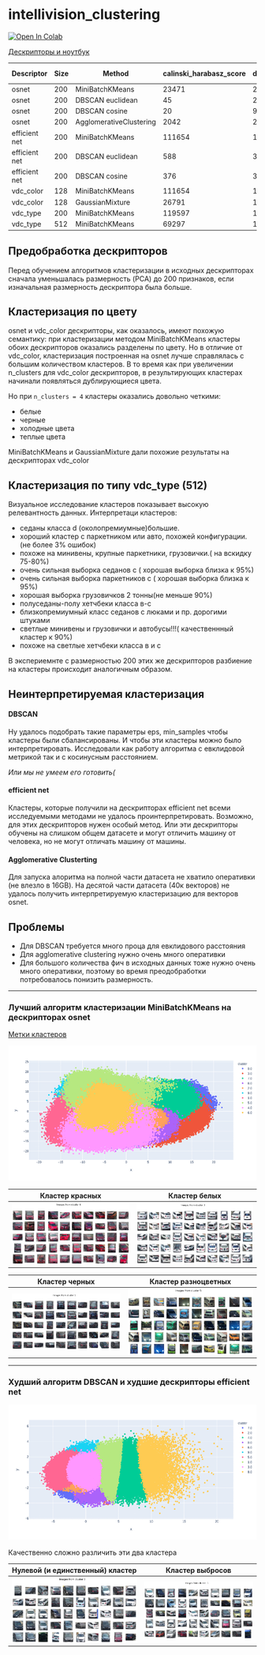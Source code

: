 # intellivision_clustering

[![Open In Colab](https://colab.research.google.com/assets/colab-badge.svg)](https://colab.research.google.com/github/mrsndmn/intellivision_clustering/blob/main/Clustering.ipynb)

[Дескрипторы и ноутбук](https://drive.google.com/drive/folders/1-D4VfBQ43bvDfjDRc9IlA6Ecqfn2m0Ll)


| Descriptor    |  Size | Method          | calinski_harabasz_score | davies_bouldin_score | cluster interpretation |
| ---           | ---   | ---             | ---                     | ---                  | ---                     |
| osnet         | 200   | MiniBatchKMeans |  23471                  | 2.7                  | by color |
| osnet         | 200   | DBSCAN euclidean|  45                     | 2.9                  | no |
| osnet         | 200   | DBSCAN cosine   |  20                     | 9.1                  | no |
| osnet         | 200   | AgglomerativeClustering |  2042           | 2.9                  | no |
| efficient net | 200   | MiniBatchKMeans |  111654                 | 1.8                  | no |
| efficient net | 200   | DBSCAN euclidean|  588                    | 3.5                  | no |
| efficient net | 200   | DBSCAN cosine   |  376                    | 3.1                  | no |
| vdc_color     | 128   | MiniBatchKMeans |  111654                 | 1.82                 | by color |
| vdc_color     | 128   | GaussianMixture |  26791                  | 1.7                  | by color |
| vdc_type      | 200   | MiniBatchKMeans |  119597                 | 1.6                  | by type |
| vdc_type      | 512   | MiniBatchKMeans |  69297                  | 1.8                  | by type |

## Предобработка дескрипторов

Перед обучением алгоритмов кластеризации в исходных дескрипторах
сначала уменьшалась размерность (PCA) до 200 признаков, если изначальная размерность дескриптора была больше.

## Кластеризация по цвету

osnet и vdc_color дескрипторы, как оказалось, имеют похожую семантику:
при кластеризации методом MiniBatchKMeans кластеры обоих дескрипторов
оказались разделены по цвету. Но в отличие от vdc_color, кластеризация
построенная на osnet лучше справлялась с большим количеством кластеров.
В то время как при увеличении n_clusters для vdc_color дескрипторов,
в результирующих кластерах начинали появляться дублирующиеся цвета.

Но при `n_clusters = 4` кластеры оказались довольно четкими:
* белые
* черные
* холодные цвета
* теплые цвета

MiniBatchKMeans и GaussianMixture дали похожие результаты на дескрипторах vdc_color

## Кластеризация по типу vdc_type (512)

Визуальное исследование кластеров показывает высокую релевантность данных.
Интерпретаци кластеров:

* седаны класса d (околопремиумные)большие.
* хороший кластер с паркетником или авто, похожей конфигурации.(не более 3% ошибок)
* похоже на минивены, крупные паркетники, грузовички.( на вскидку 75-80%)
* очень сильная выборка седанов с ( хорошая выборка близка к 95%)
* очень сильная выборка паркетников с ( хорошая выборка близка к 95%)
* хорошая выборка грузовичков 2 тонны(не меньше 90%)
* полуседаны-полу хетчбеки класса в-с
* близкопремиумный класс седанов с люками и пр. дорогими штуками
* светлые минивены и грузовички и автобусы!!!( качественнный кластер к 90%)
* похоже на светлые хетчбеки класса в и с

В экспериемнте с размерностью 200 этих же дескрипторов разбиение на кластеры происходит аналогичным образом.

## Неинтерпретируемая кластеризация

#### DBSCAN

Ну удалось подобрать такие параметры eps, min_samples чтобы кластеры были сбалансированы.
И чтобы эти кластеры можно было интерпретировать.
Исследовали как работу алгоритма с евклидовой метрикой так и с косинусным расстоянием.

_Или мы не умеем его готовить(_
#### efficient net

Кластеры, которые получили на дескрипторах efficient net всеми исследуемыми методами
не удалось проинтерпретировать. Возможно, для этих дескрипторов нужен особый метод.
Или эти дескрипторы обучены на слишком общем датасете и могут отличить машину от человека,
но не могут отличать машину от машины.

#### Agglomerative Clusterting

Для запуска алоритма на полной части датасета не хватило оперативки (не влезло в 16GB).
На десятой части датасета (40к векторов) не удалось получить интерпретируемую кластеризацию
для векторов osnet.


## Проблемы

* Для DBSCAN требуется много проца для евклидового расстояния
* Для agglomerative clustering нужно очень много оперативки
* Для большого количества фич в исходных данных тоже нужно очень много оперативки, поэтому во время преодобработки потребовалось понизить размерность.

----

### Лучший алгоритм кластеризации MiniBatchKMeans на дескрипторах osnet

[Метки кластеров](osnet_MiniBatchKMeans.csv)

![resources/osnet/osnet.gif](resources/osnet/osnet.gif)

Кластер красных             |  Кластер белых
:-------------------------:|:-------------------------:
![](resources/osnet/red_cluster.png)  |  ![](resources/osnet/white_cluster.png)

Кластер черных             |  Кластер разноцветных
:-------------------------:|:-------------------------:
![](resources/osnet/black_cluster.png)  |  ![](resources/osnet/colored_cluster.png)

----

### Худший алгоритм DBSCAN и худшие дескрипторы efficient net

![resources/effnet/effnet.gif](resources/effnet/effnet.gif)

Качественно сложно различить эти два кластера

Нулевой (и единственный) кластер             |  Кластер выбросов
:-------------------------:|:-------------------------:
![](resources/effnet/dbscan0.png)  |  ![](resources/effnet/dbscan-1.png)